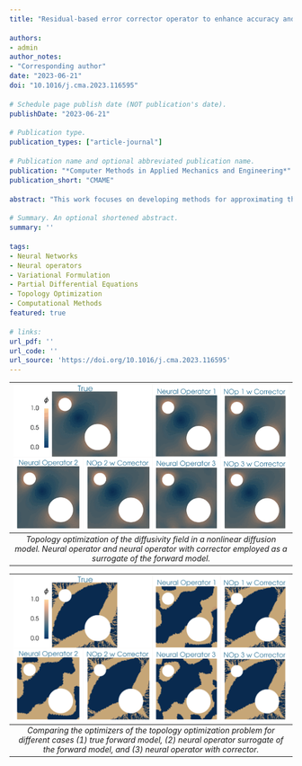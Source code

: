 ```yaml
---
title: "Residual-based error corrector operator to enhance accuracy and reliability of neural operator surrogates of nonlinear variational boundary-value problems"

authors:
- admin
author_notes:
- "Corresponding author"
date: "2023-06-21"
doi: "10.1016/j.cma.2023.116595"

# Schedule page publish date (NOT publication's date).
publishDate: "2023-06-21"

# Publication type.
publication_types: ["article-journal"]

# Publication name and optional abbreviated publication name.
publication: "*Computer Methods in Applied Mechanics and Engineering*"
publication_short: "CMAME"

abstract: "This work focuses on developing methods for approximating the solution operators of a class of parametric partial differential equations via neural operators. Neural operators have several challenges, including the issue of generating appropriate training data, cost-accuracy trade-offs, and nontrivial hyperparameter tuning. The unpredictability of the accuracy of neural operators impacts their applications in downstream problems of inference, optimization, and control. A framework based on the linear variational problem that gives the correction to the prediction furnished by neural operators is considered based on earlier work in JCP 486 (2023) 112104. The operator, called Residual-based Error Corrector Operator or simply Corrector Operator, associated with the corrector problem is analyzed further. Numerical results involving a nonlinear reaction–diffusion model in two dimensions with PCANet-type neural operators show almost two orders of increase in the accuracy of approximations when neural operators are corrected using the correction scheme. Further, topology optimization involving a nonlinear reaction–diffusion model is considered to highlight the limitations of neural operators and the efficacy of the correction scheme. Optimizers with neural operator surrogates are seen to make significant errors (as high as 80 percent). However, the errors are much lower (below 7 percent) when neural operators are corrected."

# Summary. An optional shortened abstract.
summary: ''

tags:
- Neural Networks
- Neural operators
- Variational Formulation
- Partial Differential Equations
- Topology Optimization
- Computational Methods
featured: true

# links:
url_pdf: ''
url_code: ''
url_source: 'https://doi.org/10.1016/j.cma.2023.116595'
---
```


| ![](files/movie.gif) | 
| :----: | 
| *Topology optimization of the diffusivity field in a nonlinear diffusion model. Neural operator and neural operator with corrector employed as a surrogate of the forward model.* |

| ![](files/result.png) | 
| :----: | 
| *Comparing the optimizers of the topology optimization problem for different cases (1) true forward model, (2) neural operator surrogate of the forward model, and (3) neural operator with corrector.* |
